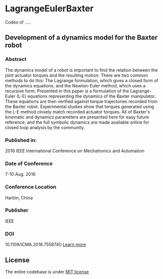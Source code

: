 # LagrangeEulerBaxter
Codes of .....

## **Development of a dynamics model for the Baxter robot** ##
  
  ### Abstract
  
  The dynamics model of a robot is important to find the relation between the joint actuator torques and the resulting motion. There are two common methods to do this: The Lagrange formulation, which gives a closed form of the dynamics equations, and the Newton-Euler method, which uses a recursive form. Presented in this paper is a formulation of the Lagrange-Euler (L-E) equations representing the dynamics of the Baxter manipulator. These equations are then verified against torque trajectories recorded from the Baxter robot. Experimental studies show that torques generated using the L-E method closely match recorded actuator torques. All of Baxter's kinematic and dynamics parameters are presented here for easy future reference, and the full symbolic dynamics are made available online for closed loop analysis by the community.
  
  ### Published in:
  
  2016 IEEE International Conference on Mechatronics and Automation
  
  ### Date of Conference
  
  7-10 Aug. 2016
  
  ### Conference Location
  
  Harbin, China
  
  ### Publisher
  
  IEEE
  
  ### DOI
  
  10.1109/ICMA.2016.7558740 [Learn more](https://ieeexplore.ieee.org/document/7558740)
  

## **License**
The entire codebase is under [MIT license](LICENSE)
